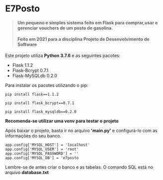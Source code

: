 # E7Posto
>#### Um pequeno e simples sistema feito em **Flask** para comprar,usar e gerenciar vouchers de um posto de gasolina.
>#### Feito em 2021 para a disciplina **Projeto de Desenvolvimento de Software**


Este projeto utiliza **Python 3.7.6** e as seguintes pacotes:
- Flask         1.1.2
- Flask-Bcrypt  0.7.1
- Flask-MySQLdb 0.2.0

Para instalar os pacotes utilizando o pip:
```
pip install flask==1.1.2
```
```
pip install flask_bcrypt==0.7.1
```
```
pip install flask_mysqldb==0.2.0
```

**Recomenda-se utilizar uma venv para testar o projeto**

Após baixar o projeto, basta ir no arquivo **'main.py'** e configurá-lo com as informações do seu banco.
```
app.config['MYSQL_HOST'] = 'localhost'
app.config['MYSQL_USER'] = 'root'
app.config['MYSQL_PASSWORD'] = ''
app.config['MYSQL_DB'] = 'e7posto
```

Lembre-se de antes criar o banco e as tabelas. O comando SQL está no arquivo **database.txt**
